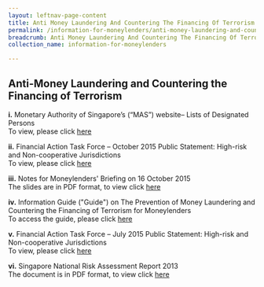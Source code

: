 ```yaml
---
layout: leftnav-page-content
title: Anti Money Laundering And Countering The Financing Of Terrorism
permalink: /information-for-moneylenders/anti-money-laundering-and-countering-the-financing-of-terrorism/
breadcrumb: Anti Money Laundering And Countering The Financing Of Terrorism
collection_name: information-for-moneylenders

---
```


Anti-Money Laundering and Countering the Financing of Terrorism
---
**i.** Monetary Authority of Singapore’s (“MAS”) website– Lists of Designated Persons<br>
    To view, please click [here](http://www.mas.gov.sg/Regulations-and-Financial-Stability/Anti-Money-Laundering-Countering-The-Financing-Of-Terrorism-And-Targeted-Financial-Sanctions/Targeted-Financial-Sanctions/Lists-of-Designated-Individuals-and-Entities.aspx)

**ii.** Financial Action Task Force – October 2015 Public Statement: High-risk and Non-cooperative Jurisdictions<br>
    To view, please click [here](http://www.mas.gov.sg/Regulations-and-Financial-Stability/Anti-Money-Laundering-Countering-The-Financing-Of-Terrorism-And-Targeted-Financial-Sanctions/Anti-Money-Laundering-and-Countering-the-Financing-of-Terrorism/AMLCFT-Announcements/2015/October-2015-FATF-Statement.aspx)    

**iii.** Notes for Moneylenders' Briefing on 16 October 2015<br>
     The slides are in PDF format, to view click [here](/files/NotesAMLCFTROMbriefing16Oct20215.pdf)

**iv.** Information Guide ("Guide") on The Prevention of Money Laundering and Countering the Financing of Terrorism for Moneylenders<br>
    To access the guide, please click [here](/files/InfoGuideforMoneylenders.pdf)

**v.** Financial Action Task Force – July 2015 Public Statement: High-risk and Non-cooperative Jurisdictions<br>
   To view, please click [here](http://www.mas.gov.sg/Regulations-and-Financial-Stability/Anti-Money-Laundering-Countering-The-Financing-Of-Terrorism-And-Targeted-Financial-Sanctions/Anti-Money-Laundering-and-Countering-the-Financing-of-Terrorism/AMLCFT-Announcements/2015/June-FATF-Statement.aspx)

**vi.** Singapore National Risk Assessment Report 2013<br>
The document is in PDF format, to view click [here](/files/SingaporeNRAReport2013_24032015.pdf)
